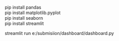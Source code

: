 pip install  pandas  
pip install matplotlib.pyplot  
pip install seaborn  
pip install streamlit

<!-- run  -->
streamlit run e:/submisiion/dashboard/dashboard.py